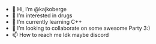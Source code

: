 - 👋 Hi, I’m @kajkoberge
- 👀 I’m interested in drugs
- 🌱 I’m currently learning C++
- 💞️ I’m looking to collaborate on some awesome Party 3:)
- 📫 How to reach me Idk maybe discord

<!---
kajkoberge/kajkoberge is a ✨ special ✨ repository because its `README.md` (this file) appears on your GitHub profile.
You can click the Preview link to take a look at your changes.
--->
